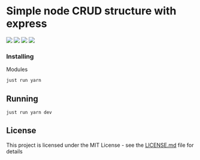 # Simple node CRUD structure with express

![](https://img.shields.io/github/stars/Woodsphreaker/simple-node-crud) ![](https://img.shields.io/github/stars/Woodsphreaker/simple-node-crud) ![](https://img.shields.io/github/forks/Woodsphreaker/simple-node-crud) ![](https://img.shields.io/github/issues/Woodsphreaker/simple-node-crud)

### Installing

Modules

```
just run yarn
```

## Running

```
just run yarn dev
```

## License

This project is licensed under the MIT License - see the [LICENSE.md](https://github.com/Woodsphreaker/videoinfo/blob/master/LICENSE) file for details